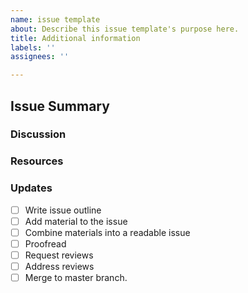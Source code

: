 ```yaml
---
name: issue template
about: Describe this issue template's purpose here.
title: Additional information
labels: ''
assignees: ''

---
```


## Issue Summary
<!-- Provide a concise description of what the issue is all about.-->

### Discussion 
<!-- Use this section to highlight the outcomes of any discussions you have had with regard to the development. [THIS IS OPTIONAL] -->

### Resources
<!-- List and describe any external resources that may be helpful to the contributor. We suggest writing those in bullet points -->

### Updates

<!-- To avoid that others have to read through the full thread of comments, update the initial issue with important updates (for example, actions or decisions taken) regularly so that all the important information is available at one glance. You may use the checklist here to get started, feel free to modify this list.-->

- [ ] Write issue outline
- [ ] Add material to the issue
- [ ] Combine materials into a readable issue
- [ ] Proofread
- [ ] Request reviews
- [ ] Address reviews
- [ ] Merge to master branch.
